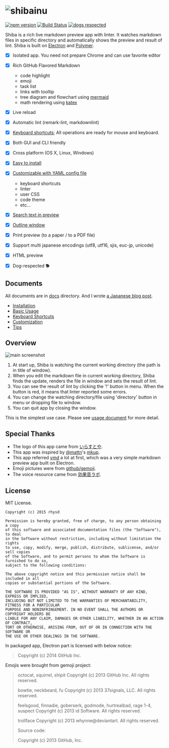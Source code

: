 ![shibainu](https://raw.githubusercontent.com/rhysd/ss/master/Shiba/title-bar.jpg)
=====================

[![npm version](https://badge.fury.io/js/shiba.svg)](https://www.npmjs.com/package/shiba)
[![Build Status](https://travis-ci.org/rhysd/Shiba.svg?branch=master)](https://travis-ci.org/rhysd/Shiba)
[![dogs respected](https://img.shields.io/badge/dogs-respected-brightgreen.svg?longCache=true&style=flat)](https://github.com/rhysd/Shiba)

Shiba is a rich live markdown preview app with linter.  It watches markdown files in specific directory and automatically shows the preview and result of lint.
Shiba is built on [Electron](https://github.com/atom/electron) and [Polymer](https://www.polymer-project.org/1.0/).

- [x] Isolated app.  You need not prepare Chrome and can use favorite editor
- [x] Rich GitHub Flavored Markdown
  - code highlight
  - emoji
  - task list
  - links with tooltip
  - tree diagram and flowchart using [mermaid](https://github.com/knsv/mermaid)
  - math rendering using [katex](https://github.com/Khan/KaTeX)
- [x] Live reload
- [x] Automatic lint (remark-lint, markdownlint)
- [x] [Keyboard shortcuts](docs/shortcuts.md); All operations are ready for mouse and keyboard.
- [x] Both GUI and CLI friendly
- [x] Cross platform (OS X, Linux, Windows)
- [x] [Easy to install](docs/installation.md)
- [x] [Customizable with YAML config file](docs/customization.md)
  - keyboard shortcuts
  - linter
  - user CSS
  - code theme
  - etc...
- [x] [Search text in preview](docs/usage.md#search-text)
- [x] [Outline window](docs/usage.md#outline-window)
- [x] Print preview (to a paper / to a PDF file)
- [x] Support multi japanese encodings (utf8, utf16, sjis, euc-jp, unicode)
- [x] HTML preview
- [x] Dog-respected :dog2:


## Documents

All documents are in [docs](docs/) directory.  And I wrote [a Japanese blog post](https://rhysd.hatenablog.com/entry/2015/08/03/090646).

- [Installation](docs/installation.md)
- [Basic Usage](docs/usage.md)
- [Keyboard Shortcuts](docs/shortcuts.md)
- [Customization](docs/customization.md)
- [Tips](docs/tips.md)


## Overview

![main screenshot](https://raw.githubusercontent.com/rhysd/ss/master/Shiba/shiba-screenshot.gif)

1. At start up, Shiba is watching the current working directory (the path is in title of window).
2. When you edit the markdown file in current working directory, Shiba finds the update, renders the file in window and sets the result of lint.
3. You can see the result of lint by clicking the '!' button in menu.  When the button is red, it means that linter reported some errors.
4. You can change the watching directory/file using 'directory' button in menu or dropping file to window.
5. You can quit app by closing the window.

This is the simplest use case.  Please see [usage document](docs/usage.md) for more detail.


## Special Thanks

- The logo of this app came from [いらすとや](http://www.irasutoya.com/).
- This app was inspired by [@mattn](https://github.com/mattn)'s [mkup](https://github.com/mattn/mkup).
- This app referred [vmd](https://github.com/yoshuawuyts/vmd) a lot at first, which was a very simple markdown preview app built on Electron.
- Emoji pictures were from [github/gemoji](https://github.com/github/gemoji).
- The voice resource came from [効果音ラボ](http://soundeffect-lab.info/).


## License

MIT License.

    Copyright (c) 2015 rhysd

    Permission is hereby granted, free of charge, to any person obtaining a copy
    of this software and associated documentation files (the "Software"), to deal
    in the Software without restriction, including without limitation the rights
    to use, copy, modify, merge, publish, distribute, sublicense, and/or sell copies
    of the Software, and to permit persons to whom the Software is furnished to do so,
    subject to the following conditions:

    The above copyright notice and this permission notice shall be included in all
    copies or substantial portions of the Software.

    THE SOFTWARE IS PROVIDED "AS IS", WITHOUT WARRANTY OF ANY KIND, EXPRESS OR IMPLIED,
    INCLUDING BUT NOT LIMITED TO THE WARRANTIES OF MERCHANTABILITY, FITNESS FOR A PARTICULAR
    PURPOSE AND NONINFRINGEMENT. IN NO EVENT SHALL THE AUTHORS OR COPYRIGHT HOLDERS BE
    LIABLE FOR ANY CLAIM, DAMAGES OR OTHER LIABILITY, WHETHER IN AN ACTION OF CONTRACT,
    TORT OR OTHERWISE, ARISING FROM, OUT OF OR IN CONNECTION WITH THE SOFTWARE OR
    THE USE OR OTHER DEALINGS IN THE SOFTWARE.


In packaged app, Electron part is licensed with below notice:

> Copyright (c) 2014 GitHub Inc.

Emojis were brought from gemoji project:

> octocat, squirrel, shipit
> Copyright (c) 2013 GitHub Inc. All rights reserved.
>
> bowtie, neckbeard, fu
> Copyright (c) 2013 37signals, LLC. All rights reserved.
>
> feelsgood, finnadie, goberserk, godmode, hurtrealbad, rage 1-4, suspect
> Copyright (c) 2013 id Software. All rights reserved.
>
> trollface
> Copyright (c) 2013 whynne@deviantart. All rights reserved.
>
> Source code:
>
> Copyright (c) 2013 GitHub, Inc.

